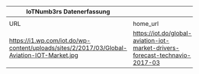 |IoTNumb3rs Datenerfassung|||||||||||
| ---- | ---- | ---- | ---- | ---- | ---- | ---- | ---- | ---- | ---- | ---- |
||||||||||||
|URL|home_url|filename|device_class|device_count|market_class|market_volume|prognosis_year|publication_year|authorship_class|Dropbox folder|
|https://i1.wp.com/iot.do/wp-content/uploads/sites/2/2017/03/Global-Aviation-IOT-Market.jpg|https://iot.do/global-aviation-iot-market-drivers-forecast-technavio-2017-03|file10_Global-Aviation-IOT-Market.jpg|||value|5920000000|2021|2017|blogger|marielledemuth/20181122-1507|
